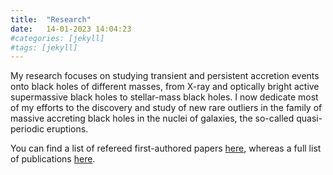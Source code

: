 ```yaml
---
title:  "Research"
date:   14-01-2023 14:04:23
#categories: [jekyll]
#tags: [jekyll]
---
```

My research focuses on studying transient and persistent accretion events onto black holes of different masses, from X-ray and optically bright active supermassive black holes to stellar-mass black holes. I now dedicate most of my efforts to the discovery and study of new rare outliers in the family of massive accreting black holes in the nuclei of galaxies, the so-called quasi-periodic eruptions.

You can find a list of refereed first-authored papers <a class="normal" target="_blank" href="https://ui.adsabs.harvard.edu/search/q=author%3A%22%5EArcodia%2C%20Riccardo%22%20property%3Arefereed&sort=date%20desc%2C%20bibcode%20desc&p_=0">here</a>, whereas a full list of publications <a class="normal" target="_blank" href="https://ui.adsabs.harvard.edu/search/p_=0&q=%20author%3A%22Arcodia%2C%20Riccardo%22%20%20&sort=date%20desc%2C%20bibcode%20desc">here</a>.
